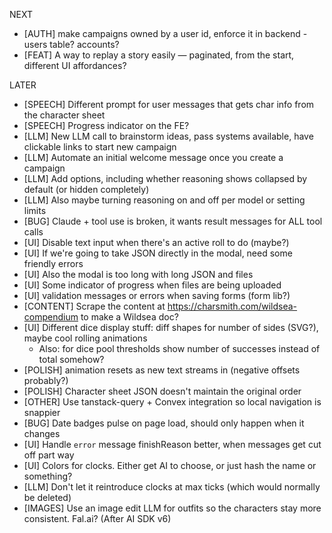 NEXT
- [AUTH] make campaigns owned by a user id, enforce it in backend - users table? accounts?
- [FEAT] A way to replay a story easily — paginated, from the start, different UI affordances?

LATER
- [SPEECH] Different prompt for user messages that gets char info from the character sheet
- [SPEECH] Progress indicator on the FE?
- [LLM] New LLM call to brainstorm ideas, pass systems available, have clickable links to start new campaign
- [LLM] Automate an initial welcome message once you create a campaign
- [LLM] Add options, including whether reasoning shows collapsed by default (or hidden completely)
- [LLM] Also maybe turning reasoning on and off per model or setting limits
- [BUG] Claude + tool use is broken, it wants result messages for ALL tool calls
- [UI] Disable text input when there's an active roll to do (maybe?)
- [UI] If we're going to take JSON directly in the modal, need some friendly errors
- [UI] Also the modal is too long with long JSON and files
- [UI] Some indicator of progress when files are being uploaded
- [UI] validation messages or errors when saving forms (form lib?)
- [CONTENT] Scrape the content at https://charsmith.com/wildsea-compendium to make a Wildsea doc?
- [UI] Different dice display stuff: diff shapes for number of sides (SVG?), maybe cool rolling animations
  - Also: for dice pool thresholds show number of successes instead of total somehow?
- [POLISH] <Wiggly /> animation resets as new text streams in (negative offsets probably?)
- [POLISH] Character sheet JSON doesn't maintain the original order
- [OTHER] Use tanstack-query + Convex integration so local navigation is snappier
- [BUG] Date badges pulse on page load, should only happen when it changes
- [UI] Handle `error` message finishReason better, when messages get cut off part way
- [UI] Colors for clocks. Either get AI to choose, or just hash the name or something?
- [LLM] Don't let it reintroduce clocks at max ticks (which would normally be deleted)
- [IMAGES] Use an image edit LLM for outfits so the characters stay more consistent. Fal.ai? (After AI SDK v6)
